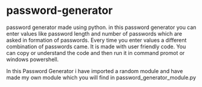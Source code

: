 # password-generator
password generator made using python. in this password generator you can enter values like password length and number of passwords which are asked in formation of passwords. Every time you enter values a different combination of passwords came. It is made with user friendly code. You can copy or understand the code and then run it in command promot or windows powershell.


In this Password Generator i have imported a random module and have made my own module which you will find in password_generator_module.py
